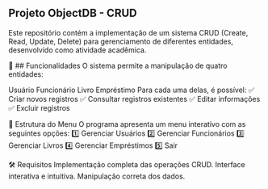 ## Projeto ObjectDB - CRUD
Este repositório contém a implementação de um sistema CRUD (Create, Read, Update, Delete) para gerenciamento de diferentes entidades, desenvolvido como atividade acadêmica.

📌 ## Funcionalidades
O sistema permite a manipulação de quatro entidades:

Usuário
Funcionário
Livro
Empréstimo
Para cada uma delas, é possível:
✅ Criar novos registros
✅ Consultar registros existentes
✅ Editar informações
✅ Excluir registros

📜 Estrutura do Menu
O programa apresenta um menu interativo com as seguintes opções:
1️⃣ Gerenciar Usuários
2️⃣ Gerenciar Funcionários
3️⃣ Gerenciar Livros
4️⃣ Gerenciar Empréstimos
5️⃣ Sair

🛠 Requisitos
Implementação completa das operações CRUD.
Interface interativa e intuitiva.
Manipulação correta dos dados.
